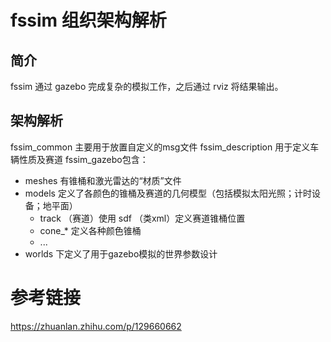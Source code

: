 # fssim 组织架构解析

## 简介

fssim 通过 gazebo 完成复杂的模拟工作，之后通过 rviz 将结果输出。

## 架构解析

fssim_common 主要用于放置自定义的msg文件
fssim_description 用于定义车辆性质及赛道
fssim_gazebo包含：  

- meshes 有锥桶和激光雷达的“材质”文件
- models 定义了各颜色的锥桶及赛道的几何模型（包括模拟太阳光照；计时设备；地平面）
    - track （赛道）使用 sdf （类xml）定义赛道锥桶位置
    - cone_* 定义各种颜色锥桶
    - ...
- worlds 下定义了用于gazebo模拟的世界参数设计

# 参考链接
https://zhuanlan.zhihu.com/p/129660662